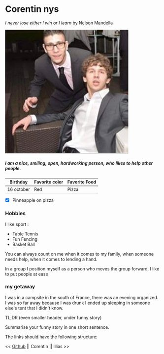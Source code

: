 # Corentin nys  

*I never lose either I win or I learn* by Nelson Mandella

![profils logo](profils.jpg)


##### I am a nice, smiling, open, hardworking person, who likes to help other people.

Birthday  | Favorite color | Favorite Food
--------- | ---------------|--------------
16 october|  Red           | Pizza

 - [x] Pinneapple on pizza

### Hobbies

I like sport :
- Table Tennis 
- Fun Fencing
- Basket Ball


You can always count on me when it comes to my family, when someone needs help, when it comes to lending a hand.

In a group I position myself as a person who moves the group forward, I like to put people at ease


### my getaway

I was in a campsite in the south of France, there was an evening organized. I was so far away because I was drunk I ended up sleeping in someone else's tent that I didn't know.



TL;DR (even smaller header, under funny story)

Summarise your funny story in one short sentence.

The links should have the following structure:

<< [Github](http://github.com) || Corentin || Illias >>